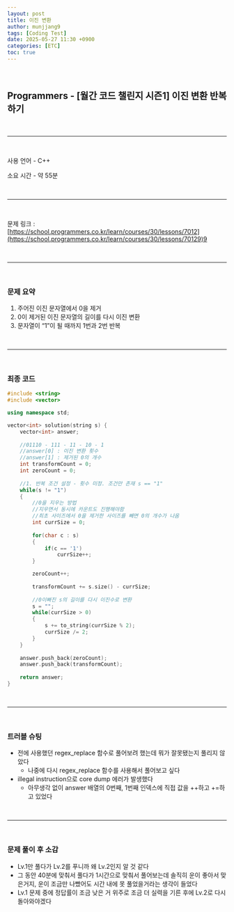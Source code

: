 ```yaml
---
layout: post
title: 이진 변환
author: munjjang9
tags: [Coding Test]
date: 2025-05-27 11:30 +0900
categories: [ETC]
toc: true
---
```


<br>

## Programmers - [월간 코드 챌린지 시즌1] 이진 변환 반복하기

<br>

---

<br>

사용 언어 - C++

소요 시간 - 약 55분

<br>

---

<br>

문제 링크 : [https://school.programmers.co.kr/learn/courses/30/lessons/7012](https://school.programmers.co.kr/learn/courses/30/lessons/70129)9

<br>

---

<br>

### 문제 요약

1. 주어진 이진 문자열에서 0을 제거
2. 0이 제거된 이진 문자열의 길이를 다시 이진 변환
3. 문자열이 “1”이 될 때까지 1번과 2번 반복

<br>

---

<br>

### 최종 코드

```cpp
#include <string>
#include <vector>

using namespace std;

vector<int> solution(string s) {
    vector<int> answer;
    
    //01110 - 111 - 11 - 10 - 1
    //answer[0] : 이진 변환 횟수
    //answer[1] : 제거된 0의 개수
    int transformCount = 0;
    int zeroCount = 0;
    
    //1. 반복 조건 설정 - 횟수 미정. 조건만 존재 s == "1"
    while(s != "1")
    {
        //0을 지우는 방법
        //지우면서 동시에 카운트도 진행해야함
        //최초 사이즈에서 0을 제거한 사이즈를 빼면 0의 개수가 나옴
        int currSize = 0;
        
        for(char c : s)
        {
            if(c == '1')
                currSize++;
        }

        zeroCount++;
        
        transformCount += s.size() - currSize;
        
        //0이빠진 s의 길이를 다시 이진수로 변환
        s = "";
        while(currSize > 0)
        {
            s += to_string(currSize % 2);
            currSize /= 2;
        }
    }
    
    answer.push_back(zeroCount);
    answer.push_back(transformCount);
    
    return answer;
}
```

<br>

---

<br>

### 트러블 슈팅
- 전에 사용했던 regex_replace 함수로 풀어보려 했는데 뭐가 잘못됐는지 풀리지 않았다
    - 나중에 다시 regex_replace 함수를 사용해서 풀어보고 싶다
- illegal instruction으로 core dump 에러가 발생했다
    - 아무생각 없이 answer 배열의 0번째, 1번째 인덱스에 직접 값을 ++하고 +=하고 있었다

<br>

---

<br>

### 문제 풀이 후 소감
- Lv.1만 풀다가 Lv.2를 푸니까 왜 Lv.2인지 알 것 같다
- 그 동안 40분에 맞춰서 풀다가 1시간으로 맞춰서 풀어보는데 솔직히 운이 좋아서 맞은거지, 운이 조금만 나빴어도 시간 내에 못 풀었을거라는 생각이 들었다
- Lv.1 문제 중에 정답률이 조금 낮은 거 위주로 조금 더 실력을 기른 후에 Lv.2로 다시 돌아와야겠다